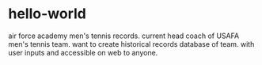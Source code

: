 # hello-world
air force academy men's tennis records.
current head coach of USAFA men's tennis team.
want to create historical records database of team.
with user inputs and accessible on web to anyone.
